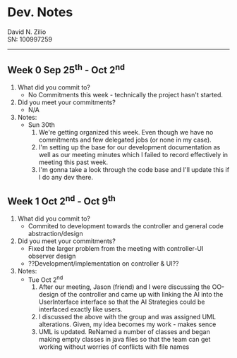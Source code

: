# Dev. Notes

David N. Zilio\
SN: 100997259

---

## Week 0 Sep 25<sup>th</sup> - Oct 2<sup>nd</sup>

1. What did you commit to?
    * No Commitments this week - technically the project hasn't started.
2. Did you meet your commitments?
    * N/A
3. Notes:
    * Sun 30th
      1. We're getting organized this week. Even though we have no commitments and few delegated jobs (or none in my case).
      2. I'm setting up the base for our development documentation as well as our meeting minutes which I failed to record effectively in meeting this past week.
      3. I'm gonna take a look through the code base and I'll update this if I do any dev there.

## Week 1 Oct 2<sup>nd</sup> - Oct 9<sup>th</sup>

1. What did you commit to?
    * Commited to development towards the controller and general code abstraction/design
2. Did you meet your commitments?
    * Fixed the larger problem from the meeting with controller-UI observer design
    * ??Development/implementation on controller & UI??
3. Notes:
    * Tue Oct 2<sup>nd</sup>
      1. After our meeting, Jason (friend) and I were discussing the OO-design of the controller and came up with linking the AI into the UserInterface interface so that the AI Strategies could be interfaced exactly like users.
      2. I discussed the above with the group and was assigned UML alterations. Given, my idea becomes my work - makes sence
      3. UML is updated. ReNamed a number of classes and began making empty classes in java files so that the team can get working without worries of conflicts with file names